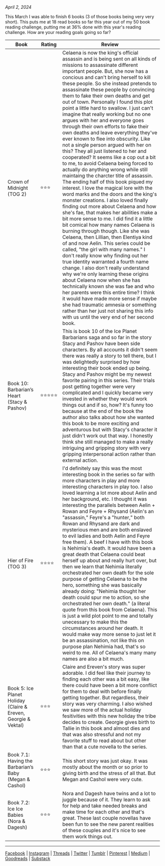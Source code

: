 *April 2, 2024*

This March I was able to finish 6 books (3 of those books being very very short). This puts me at 18 read books so far this year out of my 50 book reading challenge, putting me at 36% done with this year's reading challenge. How are your reading goals going so far?

| **Book**                                                           | **Rating** | **Review**                                                                                                                                                                                                                                                                                                                                                                                                                                                                                                                                                                                                                                                                                                                                                                                                                                                                                                                                                                                                                                                                                                                                                                                                                                                                                                                                                                                                                                                                                                                                                                                                                                                                                                                                                                                                            |
| -------------------------------------------------------------- | ------ | ----------------------------------------------------------------------------------------------------------------------------------------------------------------------------------------------------------------------------------------------------------------------------------------------------------------------------------------------------------------------------------------------------------------------------------------------------------------------------------------------------------------------------------------------------------------------------------------------------------------------------------------------------------------------------------------------------------------------------------------------------------------------------------------------------------------------------------------------------------------------------------------------------------------------------------------------------------------------------------------------------------------------------------------------------------------------------------------------------------------------------------------------------------------------------------------------------------------------------------------------------------------------------------------------------------------------------------------------------------------------------------------------------------------------------------------------------------------------------------------------------------------------------------------------------------------------------------------------------------------------------------------------------------------------------------------------------------------------------------------------------------------------------------------------------------------- |
| Crown of Midnight (TOG 2)                                      | ⭐⭐⭐    | Celaena is now the king's official assassin and is being sent on all kinds of missions to assassinate different important people. But, she now has a concious and can't bring herself to kill these people. So she instead pretends to assassinate these people by convincing them to fake their own deaths and get out of town. Personally I found this plot point a little hard to swallow. I just can't imagine that really working but no one argues with her and everyone goes through their own efforts to fake their own deaths and leave everything they've ever known to flee into obscurity. Like not a single person argued with her on this? They all just listened to her and cooperated? It seems like a cop out a bit to me, to avoid Celaena being forced to actually do anything wrong while still maintaing the charcter title of assassin. The ending half of this book piqued my interest. I love the magical lore with the word marks and the doors and the king's monster creations. I also loved finally finding out more about Celaena and how she's fae, that makes her abilities make a bit more sense to me. I did find it a little bit comical how many names Celaena is burning through though. Like she was Celaena, then Lillian, then Elentiya kind of and now Aelin. This series could be called, "the girl with many names." I don't really know why finding out her true identity warranted a fourth name change. I also don't really understand why we're only learning these origins about Celaena now when she has technically known she was fae and who her parents were this entire time? I think it would have made more sense if maybe she had traumatic amnesia or something rather than her just not sharing this info with us until the very end of her second book. |
| Book 10: Barbarian’s Heart (Stacy & Pashov)                    | ⭐⭐⭐⭐⭐  | This is book 10 of the Ice Planet Barbarians saga and so far in the story Stacy and Pashov have been side characters. By all accounts it didn't seem there was really a story to tell there, but I was delightedly surprised by how interesting their book ended up being. Stacy and Pashov might be my newest favorite pairing in this series. Their trials post getting together were very complicated and I quickly became very invested in whether they would work things out and if so, how? It's funny too because at the end of the book the author also talks about how she wanted this book to be more exciting and adventurous but with Stacy's character it just didn't work out that way. I honestly think she still managed to make a really intriguing and gripping story with very gripping interpersonal action rather than external action.                                                                                                                                                                                                                                                                                                                                                                                                                                                                                                                                                                                                                                                                                                                                                                                                                                                                                                                                                      |
| Hier of Fire (TOG 3)                                           | ⭐⭐⭐⭐   | I'd definitely say this was the most interesting book in the series so far with more characters in play and more interesting characters in play too. I also loved learning a lot more about Aelin and her background, etc. I thought it was interesting the parallels between Aelin + Rowan and Feyre + Rhysand (Aelin's an "assassin," Feyre's a "hunter," both Rowan and Rhysand are dark and mysterious men and are both enslaved to evil ladies and both Aelin and Feyre free them). A beef I have with this book is Nehimia's death. It would have been a great death that Celaena could beat herself up about and really hurt over, but then we learn that Nehimia literally orchestrated her own death for the sole purpose of getting Celaena to be the hero, something she was basically already doing: "Nehimia thought her death could spur me to action, so she orchestrated her own death." (a literal quote from this book from Celaena). This is just a wild plot point to me and totally unecessary to make this the circumstances around her death. It would make way more sense to just let it be an assassination, not like this on purpose plan Nehimia had, that's so weird to me. All of Celaena's many many names are also a bit much.                                                                                                                                                                                                                                                                                                                                                                                                                                                                                                                                                     |
| Book 5: Ice Planet Holiday (Claire & Ereven, Georgie & Vektal) | ⭐⭐⭐    | Claire and Ereven's story was super adorable. I did feel like their journey to finding each other was a bit easy, like there could have been a bit more conflict for them to deal with before finally getting together. But regardless, their story was very charming. I also wished we saw more of the actual holiday fesitivities with this new holiday the tribe decides to create. Georgie gives birth to Tallie in this book and almost dies and that was also stressful and not my favorite stuff to read about but other than that a cute novella to the series.                                                                                                                                                                                                                                                                                                                                                                                                                                                                                                                                                                                                                                                                                                                                                                                                                                                                                                                                                                                                                                                                                                                                                                                                                                           |
| Book 7.1: Having the Barbarian’s Baby (Megan & Cashol)         | ⭐⭐⭐    | This short story was just okay. It was mostly about the month or so prior to giving birth and the stress of all that. But Megan and Cashol were very cute.                                                                                                                                                                                                                                                                                                                                                                                                                                                                                                                                                                                                                                                                                                                                                                                                                                                                                                                                                                                                                                                                                                                                                                                                                                                                                                                                                                                                                                                                                                                                                                                                                                                        |
| Book 7.2: Ice Ice Babies (Nora & Dagesh)                       | ⭐⭐⭐    | Nora and Dagesh have twins and a lot to juggle because of it. They learn to ask for help and take needed breaks and make time for each other and that's great. These last couple novellas have been fun to see the new parent realities of these couples and it's nice to see them work things out.                                                                                                                                                                                                                                                                                                                                                                                                                                                                                                                                                                                                                                                                                                                                                                                                                                                                                                                                                                                                                                                                                                                                                                                                                                                                                                                                                                                                                                                                                                               |

***
[Facebook](https://www.facebook.com/bykimberseverance) | [Instagram](https://www.instagram.com/bykimberseverance/) | [Threads](https://www.threads.net/@bykimberseverance) | [Twitter](https://twitter.com/SeveranceKimber) | [Tumblr](https://bykimber.tumblr.com/) | [Pinterest](https://www.pinterest.com/bykimberseverance) | [Medium](http://www.medium.com/@kimberseverance) | [Goodreads](https://www.goodreads.com/kimberseverance) | [Substack](https://substack.com/@kimberseverance)